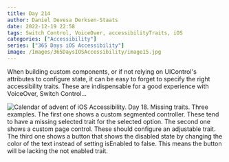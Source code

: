 ```yaml
---
title: Day 214
author: Daniel Devesa Derksen-Staats
date: 2022-12-19 22:58
tags: Switch Control, VoiceOver, accessibilityTraits, iOS
categories: ["Accessibility"]
series: ["365 Days iOS Accessibility"]
image: /Images/365DaysIOSAccessibility/image15.jpg
---
```


When building custom components, or if not relying on UIControl's attributes to configure state, it can be easy to forget to specify the right accessibility traits. These are indispensable for a good experience with VoiceOver, Switch Control...

![Calendar of advent of iOS Accessibility. Day 18. Missing traits. Three examples. The first one shows a custom segmented controller. These tend to have a missing selected trait for the selected option. The second one shows a custom page control. These should configure an adjustable trait. The third one shows a button that shows the disabled state by changing the color of the text instead of setting isEnabled to false. This means the button will be lacking the not enabled trait.](/Images/365DaysIOSAccessibility/image15.jpg)